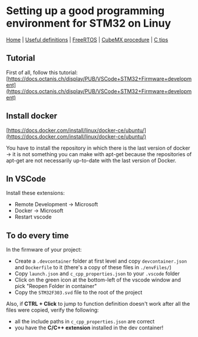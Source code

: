 # Setting up a good programming environment for STM32 on Linuy

[Home](../../README.md) | [Useful definitions](../general/theory.md) | [FreeRTOS](./freertos.md) | [CubeMX procedure](./cubeMX.md) | [C tips](../C/c.md)

## Tutorial
First of all, follow this tutorial: [https://docs.octanis.ch/display/PUB/VSCode+STM32+Firmware+development](https://docs.octanis.ch/display/PUB/VSCode+STM32+Firmware+development)

## Install docker

[https://docs.docker.com/install/linux/docker-ce/ubuntu/](https://docs.docker.com/install/linux/docker-ce/ubuntu/)

You have to install the repository in which there is the last version of docker -> it is not something you can make with apt-get because the repositories of apt-get are not necessarily up-to-date with the last version of Docker.

## In VSCode

Install these extensions:
- Remote Development -> Microsoft
- Docker -> Microsoft
- Restart vscode

## To do every time

In the firmware of your project:

- Create a `.devcontainer` folder at first level and copy `devcontainer.json` and `Dockerfile` to it (there's a copy of these files in `./envFiles/`)
- Copy `launch.json` and `c_cpp_properties.json` to your `.vscode` folder
- Click on the green icon at the bottom-left of the vscode window and pick "Reopen Folder in container"
- Copy the `STM32F303.svd` file to the root of the project

Also, if **CTRL + Click** to jump to function definition doesn't work after all the files were copied, verify the following:
- all the include paths in `c_cpp_properties.json` are correct
- you have the **C/C++ extension** installed in the dev container!
